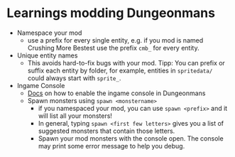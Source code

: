 # Learnings modding Dungeonmans

- Namespace your mod
  - use a prefix for every single entity, e.g. if you mod is named Crushing More Bestest use the prefix `cmb_` for every entity.
- Unique entity names
  - This avoids hard-to-fix bugs with your mod. Tipp: You can prefix or suffix each entity by folder, for example, entities in `spritedata/` could always start with `sprite_`.
- Ingame Console
  - [Docs](https://dungeonmans.fandom.com/wiki/Mod_Packages) on how to enable the ingame console in Dungeonmans
  - Spawn monsters using `spawn <monstername>`
    - if you namespaced your mod, you can use `spawn <prefix>` and it will list all your monsters!
    - In general, typing `spawn <first few letters>` gives you a list of suggested monsters that contain those letters.
    - Spawn your mod monsters with the console open. The console may print some error message to help you debug.
